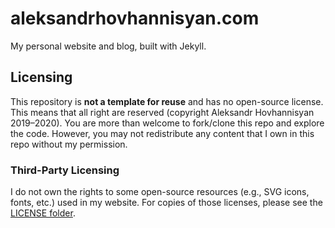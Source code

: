 # aleksandrhovhannisyan.com

My personal website and blog, built with Jekyll.

## Licensing

This repository is **not a template for reuse** and has no open-source license. This means that all right are reserved (copyright Aleksandr Hovhannisyan 2019–2020). You are more than welcome to fork/clone this repo and explore the code. However, you may not redistribute any content that I own in this repo without my permission.

### Third-Party Licensing

I do not own the rights to some open-source resources (e.g., SVG icons, fonts, etc.) used in my website. For copies of those licenses, please see the [LICENSE folder](/src/_licenses/).
